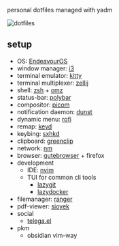 personal dotfiles managed with yadm

![dotfiles](https://github.com/user-attachments/assets/a49711c1-0e2e-4777-a515-7cd4b300865b)

## setup

- OS: [EndeavourOS](https://endeavouros.com/)
- window manager: [i3](https://github.com/i3/i3)
- terminal emulator: [kitty](https://github.com/kovidgoyal/kitty)
- terminal multiplexer: [zellij](https://github.com/zellij-org/zellij)
- shell: [zsh](https://github.com/zsh-users/zsh) + [omz](https://github.com/ohmyzsh/ohmyzsh)
- status-bar: [polybar](https://github.com/polybar/polybar)
- compositor: [picom](https://github.com/yshui/picom)
- notification daemon: [dunst](https://github.com/dunst-project/dunst)
- dynamic menu: [rofi](https://github.com/davatorium/rofi)
- remap: [keyd](https://github.com/rvaiya/keyd)
- keybing: [sxhkd](https://github.com/baskerville/sxhkd)
- clipboard: [greenclip](https://github.com/erebe/greenclip)
- network: [nm](https://github.com/NetworkManager/NetworkManager)
- browser: [qutebrowser](https://github.com/qutebrowser/qutebrowser) + firefox
- development
  - IDE: [nvim](https://github.com/neovim/neovim)
  - TUI for common cli tools
    - [lazygit](https://github.com/jesseduffield/lazygit)
    - [lazydocker](https://github.com/jesseduffield/lazydocker)
- filemanager: [ranger](https://github.com/ranger/ranger)
- pdf-viewer: [sioyek](https://github.com/ahrm/sioyek)
- social
  - [telega.el](https://github.com/zevlg/telega.el)
- pkm
  - obsidian vim-way
